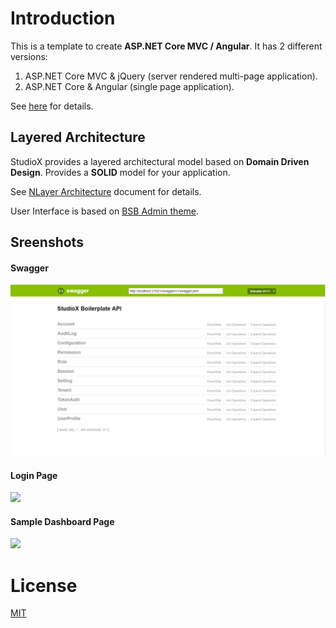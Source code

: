 # Introduction

This is a template to create **ASP.NET Core MVC / Angular**. It has 2 different versions:

1. ASP.NET Core MVC & jQuery (server rendered multi-page application).
2. ASP.NET Core & Angular (single page application).

See <a href="https://github.com/studioxsoftware/studiox/tree/master/angular" target="_blank">here</a> for details. 

## Layered Architecture

StudioX provides a layered architectural model based on **Domain Driven Design**. Provides a **SOLID** model for your application.

See <a href="https://studioxsoftware.github.io/pages/documents/NLayerArchitecture.pdf" target="_blank">NLayer Architecture</a> document for details. 
 
User Interface is based on [BSB Admin theme](https://github.com/gurayyarar/AdminBSBMaterialDesign).
 
## Sreenshots

#### Swagger

![](_screenshots/swagger.png)

#### Login Page

![](_screenshots/login.png)

#### Sample Dashboard Page
![](_screenshots/home.png)

# License

[MIT](https://opensource.org/licenses/MIT)
